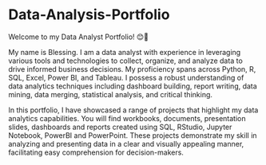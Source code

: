 # Data-Analysis-Portfolio

Welcome to my Data Analyst Portfolio! 😊👋

My name is Blessing. I am a data analyst with experience in leveraging various tools and technologies to collect, organize, and analyze data to drive informed business decisions. My proficiency spans across Python, R, SQL, Excel, Power BI, and Tableau. I possess a robust understanding of data analytics techniques including dashboard building, report writing, data mining, data merging, statistical analysis, and critical thinking.

In this portfolio, I have showcased a range of projects that highlight my data analytics capabilities. You will find workbooks, documents, presentation slides, dashboards and reports created using SQL, RStudio, Jupyter Notebook, PowerBI and PowerPoint. These projects demonstrate my skill in analyzing and presenting data in a clear and visually appealing manner, facilitating easy comprehension for decision-makers.

